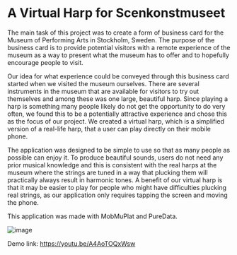 # A Virtual Harp for Scenkonstmuseet

The main task of this project was to create a form of business card for the Museum of Performing Arts in Stockholm, Sweden. The purpose of the business card is to provide potential visitors with a remote experience of the museum as a way to present what the museum has to offer and to hopefully encourage people to visit.   

Our idea for what experience could be conveyed through this business card started when we visited the museum ourselves. There are several instruments in the museum that are available for visitors to try out themselves and among these was one large, beautiful harp. Since playing a harp is something many people likely do not get the opportunity to do very often, we found this to be a potentially attractive experience and chose this as the focus of our project. We created a virtual harp, which is a simplified version of a real-life harp, that a user can play directly on their mobile phone.  

The application was designed to be simple to use so that as many people as possible can enjoy it. To produce beautiful sounds, users do not need any prior musical knowledge and this is consistent with the real harps at the museum where the strings are tuned in a way that plucking them will practically always result in harmonic tones. A benefit of our virtual harp is that it may be easier to play for people who might have difficulties plucking real strings, as our application only requires tapping the screen and moving the phone.   

This application was made with MobMuPlat and PureData.  

![image](https://user-images.githubusercontent.com/63232667/212643487-301ca8b3-261f-4360-8474-681ada9f9712.png)  

Demo link: https://youtu.be/A4AoTOQxWsw


